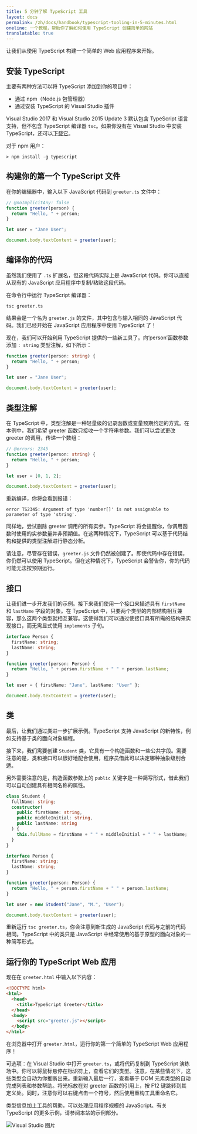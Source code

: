 ```yaml
---
title: 5 分钟了解 TypeScript 工具
layout: docs
permalink: /zh/docs/handbook/typescript-tooling-in-5-minutes.html
oneline: 一个教程，帮助你了解如何使用 TypeScript 创建简单的网站
translatable: true
---
```


让我们从使用 TypeScript 构建一个简单的 Web 应用程序来开始。

## 安装 TypeScript

主要有两种方法可以将 TypeScript 添加到你的项目中：

- 通过 npm（Node.js 包管理器）
- 通过安装 TypeScript 的 Visual Studio 插件

Visual Studio 2017 和 Visual Studio 2015 Update 3 默认包含 TypeScript 语言支持，但不包含 TypeScript 编译器 `tsc`。如果你没有在 Visual Studio 中安装 TypeScript，还可以[下载它](/zh/download)。

对于 npm 用户：

```shell
> npm install -g typescript
```

## 构建你的第一个 TypeScript 文件

在你的编辑器中，输入以下 JavaScript 代码到 `greeter.ts` 文件中：

```ts twoslash
// @noImplicitAny: false
function greeter(person) {
  return "Hello, " + person;
}

let user = "Jane User";

document.body.textContent = greeter(user);
```

## 编译你的代码

虽然我们使用了 `.ts` 扩展名，但这段代码实际上是 JavaScript 代码。你可以直接从现有的 JavaScript 应用程序中复制/粘贴这段代码。

在命令行中运行 TypeScript 编译器：

```shell
tsc greeter.ts
```

结果会是一个名为 `greeter.js` 的文件，其中包含与输入相同的 JavaScript 代码。我们已经开始在 JavaScript 应用程序中使用 TypeScript 了！

现在，我们可以开始利用 TypeScript 提供的一些新工具了。向‘person’函数参数添加 `: string` 类型注解，如下所示：

```ts twoslash
function greeter(person: string) {
  return "Hello, " + person;
}

let user = "Jane User";

document.body.textContent = greeter(user);
```

## 类型注解

在 TypeScript 中，类型注解是一种轻量级的记录函数或变量预期约定的方式。在本例中，我们希望 greeter 函数只接收一个字符串参数。我们可以尝试更改 greeter 的调用，传递一个数组：

```ts twoslash
// @errors: 2345
function greeter(person: string) {
  return "Hello, " + person;
}

let user = [0, 1, 2];

document.body.textContent = greeter(user);
```

重新编译，你将会看到报错：

```shell
error TS2345: Argument of type 'number[]' is not assignable to parameter of type 'string'.
```

同样地，尝试删除 greeter 调用的所有实参。TypeScript 将会提醒你，你调用函数时使用的实参数量并非预期值。在这两种情况下，TypeScript 可以基于代码结构和提供的类型注解进行静态分析。

请注意，尽管存在错误，`greeter.js` 文件仍然被创建了。即使代码中存在错误，你仍然可以使用 TypeScript。但在这种情况下，TypeScript 会警告你，你的代码可能无法按预期运行。

## 接口

让我们进一步开发我们的示例。接下来我们使用一个接口来描述具有 `firstName` 和 `lastName` 字段的对象。在 TypeScript 中，只要两个类型的内部结构相互兼容，那么这两个类型就相互兼容。这使得我们可以通过使接口具有所需的结构来实现接口，而无需显式使用 `implements` 子句。

```ts twoslash
interface Person {
  firstName: string;
  lastName: string;
}

function greeter(person: Person) {
  return "Hello, " + person.firstName + " " + person.lastName;
}

let user = { firstName: "Jane", lastName: "User" };

document.body.textContent = greeter(user);
```

## 类

最后，让我们通过类进一步扩展示例。TypeScript 支持 JavaScript 的新特性，例如支持基于类的面向对象编程。

接下来，我们需要创建 `Student` 类，它具有一个构造函数和一些公共字段。需要注意的是，类和接口可以很好地配合使用，程序员借此可以决定哪种抽象级别合适。

另外需要注意的是，构造函数参数上的 `public` 关键字是一种简写形式，借此我们可以自动创建具有相同名称的属性。

```ts twoslash
class Student {
  fullName: string;
  constructor(
    public firstName: string,
    public middleInitial: string,
    public lastName: string
  ) {
    this.fullName = firstName + " " + middleInitial + " " + lastName;
  }
}

interface Person {
  firstName: string;
  lastName: string;
}

function greeter(person: Person) {
  return "Hello, " + person.firstName + " " + person.lastName;
}

let user = new Student("Jane", "M.", "User");

document.body.textContent = greeter(user);
```

重新运行 `tsc greeter.ts`，你会注意到新生成的 JavaScript 代码与之前的代码相同。TypeScript 中的类只是 JavaScript 中经常使用的基于原型的面向对象的一种简写形式。

## 运行你的 TypeScript Web 应用

现在在 `greeter.html` 中输入以下内容：

```html
<!DOCTYPE html>
<html>
  <head>
    <title>TypeScript Greeter</title>
  </head>
  <body>
    <script src="greeter.js"></script>
  </body>
</html>
```

在浏览器中打开 `greeter.html`，运行你的第一个简单的 TypeScript Web 应用程序！

可选项：在 Visual Studio 中打开 `greeter.ts`，或将代码复制到 TypeScript 演练场中。你可以将鼠标悬停在标识符上，查看它们的类型。注意，在某些情况下，这些类型会自动为你推断出来。重新输入最后一行，查看基于 DOM 元素类型的自动完成列表和参数帮助。将光标放在对 greeter 函数的引用上，按 F12 键跳转到其定义处。同时，注意你可以右键点击一个符号，然后使用重构工具重命名它。

类型信息加上工具的帮助，可以处理应用程序规模的 JavaScript。有关 TypeScript 的更多示例，请参阅本站的示例部分。

![Visual Studio 图片](/images/docs/greet_person.png)
